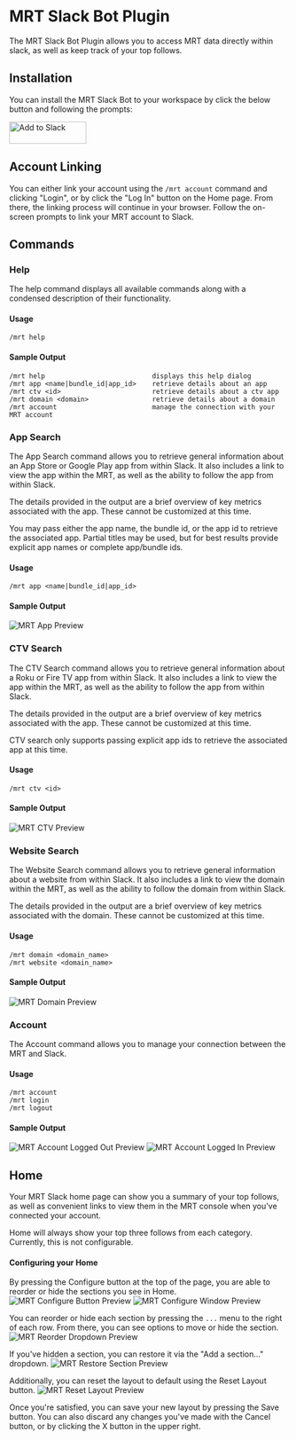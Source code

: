 MRT Slack Bot Plugin
===

The MRT Slack Bot Plugin allows you to access MRT data directly within slack, as well as keep track of your top follows.

## Installation
You can install the MRT Slack Bot to your workspace by click the below button and following the prompts:

<a href="https://slack.com/oauth/v2/authorize?client_id=4596232674.1734105936803&scope=commands,links:read,links:write&user_scope=links:read,links:write"><img alt="Add to Slack" height="40" width="139" src="https://platform.slack-edge.com/img/add_to_slack.png" srcSet="https://platform.slack-edge.com/img/add_to_slack.png 1x, https://platform.slack-edge.com/img/add_to_slack@2x.png 2x" /></a>

## Account Linking
You can either link your account using the `/mrt account` command and clicking "Login", or by click the "Log In" button on the Home page. From there, the linking process will continue in your browser. Follow the on-screen prompts to link your MRT account to Slack.

## Commands

### Help

The help command displays all available commands along with a condensed description of their functionality.

#### Usage
```
/mrt help
```

#### Sample Output
```
/mrt help                           displays this help dialog
/mrt app <name|bundle_id|app_id>    retrieve details about an app  
/mrt ctv <id>                       retrieve details about a ctv app  
/mrt domain <domain>                retrieve details about a domain  
/mrt account                        manage the connection with your MRT account
```

### App Search

The App Search command allows you to retrieve general information about an App Store or Google Play app from within Slack. It also includes a link to view the app within the MRT, as well as the ability to follow the app from within Slack.

The details provided in the output are a brief overview of key metrics associated with the app. These cannot be customized at this time.

You may pass either the app name, the bundle id, or the app id to retrieve the associated app. Partial titles may be used, but for best results provide explicit app names or complete app/bundle ids.

#### Usage
```
/mrt app <name|bundle_id|app_id>
```

#### Sample Output

![MRT App Preview](https://github.com/pixalate-inc/mrt-slack-guide/blob/master/Images/mrt_app_preview.png?raw=true)

### CTV Search

The CTV Search command allows you to retrieve general information about a Roku or Fire TV app from within Slack. It also includes a link to view the app within the MRT, as well as the ability to follow the app from within Slack.

The details provided in the output are a brief overview of key metrics associated with the app. These cannot be customized at this time.

CTV search only supports passing explicit app ids to retrieve the associated app at this time.

#### Usage
```
/mrt ctv <id>
```

#### Sample Output
![MRT CTV Preview](https://github.com/pixalate-inc/mrt-slack-guide/blob/master/Images/mrt_ctv_preview.png?raw=true)

### Website Search

The Website Search command allows you to retrieve general information about a website from within Slack. It also includes a link to view the domain within the MRT, as well as the ability to follow the domain from within Slack.

The details provided in the output are a brief overview of key metrics associated with the domain. These cannot be customized at this time.

#### Usage
```
/mrt domain <domain_name>
/mrt website <domain_name>
```

#### Sample Output
![MRT Domain Preview](https://github.com/pixalate-inc/mrt-slack-guide/blob/master/Images/mrt_domain_preview.png?raw=true)

### Account

The Account command allows you to manage your connection between the MRT and Slack.

#### Usage
```
/mrt account
/mrt login
/mrt logout
```

#### Sample Output
![MRT Account Logged Out Preview](https://github.com/pixalate-inc/mrt-slack-guide/blob/master/Images/mrt_account_logged_out.png?raw=true)
![MRT Account Logged In Preview](https://github.com/pixalate-inc/mrt-slack-guide/blob/master/Images/mrt_account_logged_in.png?raw=true)

## Home
Your MRT Slack home page can show you a summary of your top follows, as well as convenient links to view them in the MRT console when you've connected your account.

Home will always show your top three follows from each category. Currently, this is not configurable.

#### Configuring your Home
By pressing the Configure button at the top of the page, you are able to reorder or hide the sections you see in Home.
![MRT Configure Button Preview](https://github.com/pixalate-inc/mrt-slack-guide/blob/master/Images/mrt_configure_btn.png?raw=true)
![MRT Configure Window Preview](https://github.com/pixalate-inc/mrt-slack-guide/blob/master/Images/mrt_configure_window.png?raw=true)

You can reorder or hide each section by pressing the `...` menu to the right of each row. From there, you can see options to move or hide the section.
![MRT Reorder Dropdown Preview](https://github.com/pixalate-inc/mrt-slack-guide/blob/master/Images/mrt_reorder_dropdown.png?raw=true)

If you've hidden a section, you can restore it via the "Add a section..." dropdown.
![MRT Restore Section Preview](https://github.com/pixalate-inc/mrt-slack-guide/blob/master/Images/mrt_restore_section.png?raw=true)

Additionally, you can reset the layout to default using the Reset Layout button.
![MRT Reset Layout Preview](https://github.com/pixalate-inc/mrt-slack-guide/blob/master/Images/mrt_reset_layout.png?raw=true)

Once you're satisfied, you can save your new layout by pressing the Save button. You can also discard any changes you've made with the Cancel button, or by clicking the X button in the upper right.